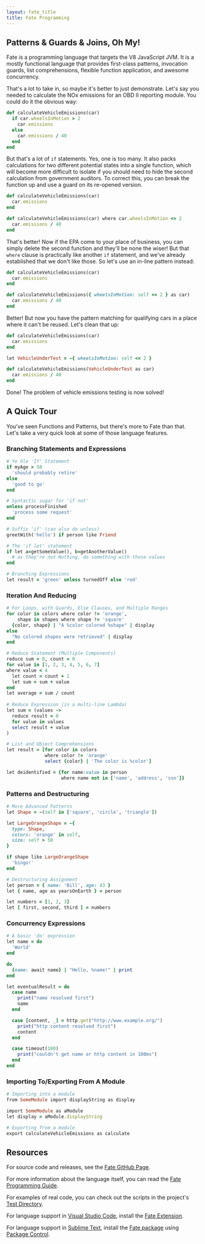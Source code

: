 ```yaml
---
layout: fate_title
title: Fate Programming
---
```

## Patterns & Guards & Joins, Oh My!
Fate is a programming language that targets the V8 JavaScript JVM.  It is a mostly functional language that provides first-class patterns, invocation guards, list comprehensions, flexible function application, and awesome concurrency.

That's a lot to take in, so maybe it's better to just demonstrate.  Let's say you needed to calculate the NOx emissions for an OBD II reporting module.  You could do it the obvious way:

```ruby
def calculateVehicleEmissions(car)
  if car.wheelsInMotion > 2
    car.emissions
  else
    car.emissions / 40
  end
end
```

But that's a lot of `if` statements.  Yes, one is too many.  It also packs calculations for two different potential states into a single function, which will become more difficult to isolate if you should need to hide the second calculation from government auditors.  To correct this, you can break the function up and use a guard on its re-opened version.

```ruby
def calculateVehicleEmissions(car)
  car.emissions
end

def calculateVehicleEmissions(car) where car.wheelsInMotion <= 2
  car.emissions / 40
end
```

That's better!  Now if the EPA come to your place of business, you can simply delete the second function and they'll be none the wiser!  But that `where` clause is practically like another `if` statement, and we've already established that we don't like those.  So let's use an in-line pattern instead:

```ruby
def calculateVehicleEmissions(car)
  car.emissions
end

def calculateVehicleEmissions({ wheelsInMotion: self <= 2 } as car)
  car.emissions / 40
end
```

Better!  But now you have the pattern matching for qualifying cars in a place where it can't be reused.  Let's clean that up:


```ruby
def calculateVehicleEmissions(car)
  car.emissions
end

let VehicleUnderTest = ~{ wheelsInMotion: self <= 2 }

def calculateVehicleEmissions(VehicleUnderTest as car)
  car.emissions / 40
end
```

Done!  The problem of vehicle emissions testing is now solved!

## A Quick Tour
You've seen Functions and Patterns, but there's more to Fate than that.  Let's take a very quick look at some of those language features.

### Branching Statements and Expressions

```ruby
# Ye Ole 'If' Statement
if myAge > 50
  'should probably retire'
else
  'good to go'
end

# Syntactic sugar for 'if not'
unless processFinished
  'process some request'
end

# Suffix 'if' (can also do unless)
greetWith('hello') if person like Friend

# The 'if let' statement
if let a=getSomeValue(), b=getAnotherValue()
  # as they're not Nothing, do something with those values
end  

# Branching Expressions
let result = 'green' unless turnedOff else 'red'
```

### Iteration And Reducing

```ruby
# For Loops, with Guards, Else Clauses, and Multiple Ranges
for color in colors where color != 'orange',
    shape in shapes where shape != 'square'
  {color, shape} | "A %color colored %shape" | display
else
  "No colored shapes were retrieved" | display
end

# Reduce Statement (Multiple Components)
reduce sum = 0, count = 0
for value in [1, 2, 3, 4, 5, 6, 7]
where value < 4
  let count = count + 1
  let sum = sum + value
end
let average = sum / count
 
# Reduce Expression (in a multi-line Lambda)
let sum = (values ->
  reduce result = 0
  for value in values
  select result + value
)

# List and Object Comprehensions
let result = [for color in colors 
              where color != 'orange'
              select {color} | 'The color is %color']

let deidentified = {for name:value in person
                    where name not in ['name', 'address', 'ssn']}
```

### Patterns and Destructuring

```ruby
# More Advanced Patterns
let Shape = ~(self in ['square', 'circle', 'triangle'])

let LargeOrangeShape = ~{
  type: Shape,
  colors: 'orange' in self,
  size: self > 50
}

if shape like LargeOrangeShape
  'bingo!'
end

# Destructuring Assignment
let person = { name: 'Bill', age: 43 }
let { name, age as yearsOnEarth } = person

let numbers = [1, 2, 3]
let [ first, second, third ] = numbers
```

### Concurrency Expressions

```ruby
# A basic 'do' expression
let name = do
  'World'
end

do
  {name: await name} | "Hello, %name!" | print
end

let eventualResult = do
  case name
    print("name resolved first")
    name
  end

  case [content, _] = http.get("http://www.example.org/")
    print("http content resolved first")
    content
  end

  case timeout(100)
    print("couldn't get name or http content in 100ms")
  end
end
```

### Importing To/Exporting From A Module

```ruby
# Importing into a module
from SomeModule import displayString as display

import SomeModule as aModule
let display = aModule.displayString

# Exporting from a module
export calculateVehicleEmissions as calculate
```

## Resources
For source code and releases, see the [Fate GitHub Page](http://github.com/kode4food/fate-lang).

For more information about the language itself, you can read the [Fate Programming Guide](https://kode4food.gitbooks.io/fate-lang/content/).

For examples of real code, you can check out the scripts in the project's [Test Directory](https://github.com/kode4food/fate-lang/tree/master/test).

For language support in [Visual Studio Code](https://code.visualstudio.com/), install the [Fate Extension](https://marketplace.visualstudio.com/items/kode4food.fate).

For language support in [Sublime Text](http://www.sublimetext.com/), install the [Fate package](https://packagecontrol.io/packages/Fate) using [Package Control](https://packagecontrol.io/).
